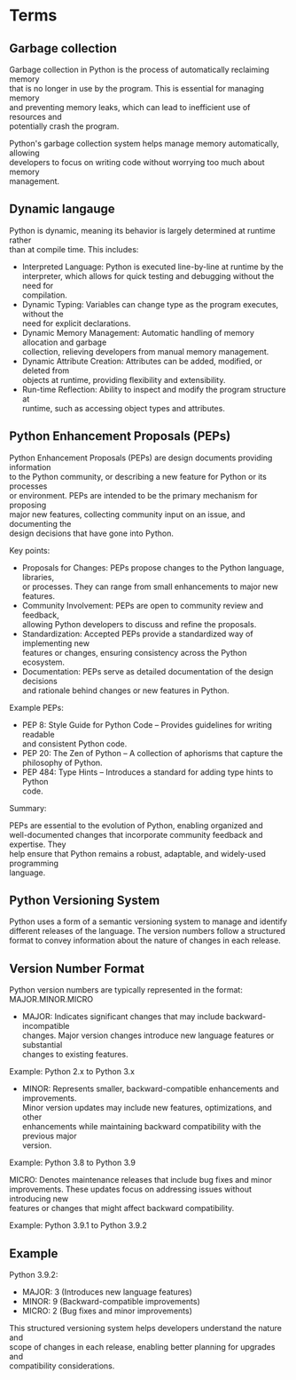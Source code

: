 # Terms

## Garbage collection

Garbage collection in Python is the process of automatically reclaiming memory  
that is no longer in use by the program. This is essential for managing memory  
and preventing memory leaks, which can lead to inefficient use of resources and  
potentially crash the program.  

Python's garbage collection system helps manage memory automatically, allowing  
developers to focus on writing code without worrying too much about memory  
management.  

## Dynamic langauge

Python is dynamic, meaning its behavior is largely determined at runtime rather  
than at compile time. This includes:  

- Interpreted Language: Python is executed line-by-line at runtime by the  
  interpreter, which allows for quick testing and debugging without the need for  
  compilation.
- Dynamic Typing: Variables can change type as the program executes, without the  
  need for explicit declarations.
- Dynamic Memory Management: Automatic handling of memory allocation and garbage  
  collection, relieving developers from manual memory management.
- Dynamic Attribute Creation: Attributes can be added, modified, or deleted from  
  objects at runtime, providing flexibility and extensibility.  
- Run-time Reflection: Ability to inspect and modify the program structure at  
  runtime, such as accessing object types and attributes.


## Python Enhancement Proposals (PEPs)

Python Enhancement Proposals (PEPs) are design documents providing information  
to the Python community, or describing a new feature for Python or its processes  
or environment. PEPs are intended to be the primary mechanism for proposing  
major new features, collecting community input on an issue, and documenting the  
design decisions that have gone into Python.  

Key points:

- Proposals for Changes: PEPs propose changes to the Python language, libraries,  
  or processes. They can range from small enhancements to major new features.
- Community Involvement: PEPs are open to community review and feedback,  
  allowing Python developers to discuss and refine the proposals.
- Standardization: Accepted PEPs provide a standardized way of implementing new  
  features or changes, ensuring consistency across the Python ecosystem.
- Documentation: PEPs serve as detailed documentation of the design decisions  
  and rationale behind changes or new features in Python.

Example PEPs:

- PEP 8: Style Guide for Python Code – Provides guidelines for writing readable  
  and consistent Python code.
- PEP 20: The Zen of Python – A collection of aphorisms that capture the
  philosophy of Python.
- PEP 484: Type Hints – Introduces a standard for adding type hints to Python  
  code.

Summary: 

PEPs are essential to the evolution of Python, enabling organized and  
well-documented changes that incorporate community feedback and expertise. They  
help ensure that Python remains a robust, adaptable, and widely-used programming  
language.  


## Python Versioning System

Python uses a form of a semantic versioning system to manage and identify  
different releases of the language. The version numbers follow a structured  
format to convey information about the nature of changes in each release.  

## Version Number Format

Python version numbers are typically represented in the format: MAJOR.MINOR.MICRO

- MAJOR: Indicates significant changes that may include backward-incompatible  
changes. Major version changes introduce new language features or substantial  
changes to existing features.  

Example: Python 2.x to Python 3.x  

- MINOR: Represents smaller, backward-compatible enhancements and improvements.  
  Minor version updates may include new features, optimizations, and other  
  enhancements while maintaining backward compatibility with the previous major  
  version.  

Example: Python 3.8 to Python 3.9

MICRO: Denotes maintenance releases that include bug fixes and minor  
improvements. These updates focus on addressing issues without introducing new  
features or changes that might affect backward compatibility.  

Example: Python 3.9.1 to Python 3.9.2

## Example

Python 3.9.2:

- MAJOR: 3 (Introduces new language features)
- MINOR: 9 (Backward-compatible improvements)
- MICRO: 2 (Bug fixes and minor improvements)

This structured versioning system helps developers understand the nature and  
scope of changes in each release, enabling better planning for upgrades and  
compatibility considerations.  